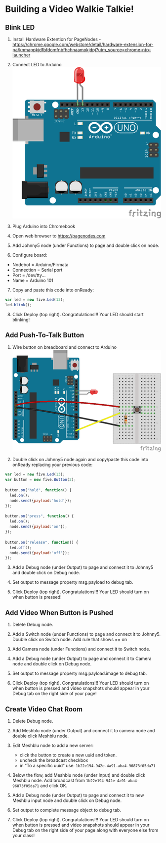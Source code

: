 # Building a Video Walkie Talkie!

## Blink LED

1. Install Hardware Extention for PageNodes - https://chrome.google.com/webstore/detail/hardware-extension-for-pa/knmappkjdfbfdomfnbfhchnaamokjdpj?utm_source=chrome-ntp-launcher

2. Connect LED to Arduino ![](led-13.png)

3. Plug Arduino into Chromebook

4. Open web browser to https://pagenodes.com

5. Add Johnny5 node (under Functions) to page and double click on node.

6. Configure board:
  - Nodebot = Arduino/Firmata
  - Connection = Serial port
  - Port = /dev/tty...
  - Name = Arduino 101

7. Copy and paste this code into onReady:
```javascript
var led = new five.Led(13);
led.blink();
```

8. Click Deploy (top right). Congratulations!!!  Your LED should start blinking!

## Add Push-To-Talk Button

1. Wire button on breadboard and connect to Arduino
![](button_bb.png)

2. Double click on Johnny5 node again and copy/paste this code into onReady replacing your previous code:
```javascript
var led = new five.Led(13);
var button = new five.Button(2);

button.on("hold", function() {
  led.on();
  node.send({payload:'hold'});
});

button.on("press", function() {
  led.on();
  node.send({payload:'on'});
});

button.on("release", function() {
  led.off();
  node.send({payload:'off'});
});
```

3. Add a Debug node (under Output) to page and connect it to Johnny5 and double click on Debug node.

4. Set output to message property msg.payload to debug tab.

5. Click Deploy (top right). Congratulations!!!  Your LED should turn on when button is pressed!

## Add Video When Button is Pushed

1. Delete Debug node.

2. Add a Switch node (under Functions) to page and connect it to Johnny5. Double click on Switch node.  Add rule that shows == on

3. Add Camera node (under Functions) and connect it to Switch node.

4. Add a Debug node (under Output) to page and connect it to Camera node and double click on Debug node.

5. Set output to message property msg.payload.image to debug tab.

6. Click Deploy (top right). Congratulations!!!  Your LED should turn on when button is pressed and video snapshots should appear in your Debug tab on the right side of your page!

## Create Video Chat Room

1. Delete Debug node.

2. Add Meshblu node (under Output) and connect it to camera node and double click Meshblu node.

3. Edit Meshblu node to add a new server:
   - click the button to create a new uuid and token.
   - uncheck the broadcast checkbox
   - in "To a specific uuid" use: `1b22e194-942e-4a91-aba4-96873f05da71`

4. Below the flow, add Meshblu node (under Input) and double click Meshblu node. Add broadcast from `1b22e194-942e-4a91-aba4-96873f05da71` and click OK.

5. Add a Debug node (under Output) to page and connect it to new Meshblu input node and double click on Debug node.

6. Set output to complete message object to debug tab.

7. Click Deploy (top right). Congratulations!!!  Your LED should turn on when button is pressed and video snapshots should appear in your Debug tab on the right side of your page along with everyone else from your class!
